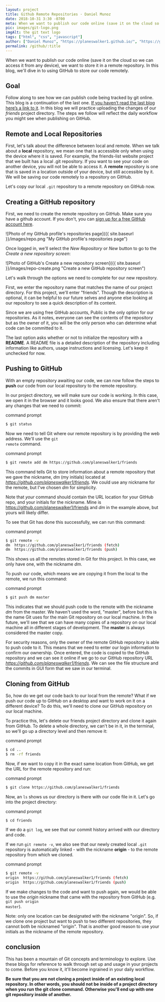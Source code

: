 ```yaml
---
layout: project
title: Github Remote Repositories · Daniel Munoz
date: 2018-10-31 3:30 -0700
meta: When we want to publish our code online (save it on the cloud so we can access it from any device), we want to store it in a remote repository.
pic: images/git-logo.png
imgAlt: the git text logo
tags: ["html", "css", "javascript"]
author: ["Daniel Munoz", "https://planeswalker1.github.io/", "https://github.com/planeswalker1"]
permalink: /github/:title
---
```


When we want to publish our code online (save it on the cloud so we can access it from any device), we want to store it in a remote repository. In this blog, we'll dive in to using GitHub to store our code remotely.

<!-- ==== -->
<!-- GOAL -->
<!-- ==== -->

## Goal

Follow along to see how we can publish code being tracked by git online. This blog is a continuation of the last one. <a href="https://codinglead.github.io/github/tracking-changes-with-git">If you haven’t read the last blog here’s a link to it</a>. In this blog we will practice uploading the changes of our <em>friends</em> project directory. The steps we follow will reflect the daily workflow you might see when publishing on GitHub.

<!-- ============================= -->
<!-- REMOTE AND LOCAL REPOSITORIES -->
<!-- ============================= -->

## Remote and Local Repositories

First, let's talk about the difference between local and remote. When we talk about a <strong>local</strong> repository, we mean one that is accessible only when using the device where it is saved. For example, the friends-list website project that we built has a local .git repository. If you want to see your code on another device, you will not be able to access it. A <strong>remote</strong> repository is one that is saved in a location outside of your device, but still accessible by it. We will be saving our code remotely to a repository on GitHub.

Let's copy our local <code class="highlight__code">.git</code> repository to a remote repository on GitHub now.

<!-- ============================ -->
<!-- CREATING A GITHUB REPOSITORY -->
<!-- ============================ -->

## Creating a GitHub repository

First, we need to create the remote repository on GitHub. Make sure you have a github account. If you don't, you can <a href="https://github.com/join">sign up for a free GitHub account here</a>.

![Photo of my GitHub profile's repositories page]({{ site.baseurl }}/images/repo.png "My GitHub profile's repositories page")

Once logged in, we'll select the <em>New Repository</em> or <em>New</em> button to go to the <em>Create a new repository screen</em>:

![Photo of GitHub's Create a new repository screen]({{ site.baseurl }}/images/repo-create.png "Create a new GitHub repository screen")

Let's walk through the options we need to complete for our new repository.

First, we enter the repository name that matches the name of our project directory. For this project, we'll enter "friends". Though the description is optional, it can be helpful to our future selves and anyone else looking at our repository to see a quick description of its content.

Since we are using free GitHub accounts, Public is the only option for our repositories. As it notes, everyone can see the contents of the repository but as the owner of it, you will be the only person who can determine what code can be committed to it.

The last option asks whether or not to initialize the repository with a <strong>README</strong>. A README file is a detailed description of the repository including information like authors, usage instructions and licensing. Let's keep it unchecked for now.

<!-- ================= -->
<!-- PUSHING TO GITHUB -->
<!-- ================= -->

## Pushing to GitHub

With an empty repository awaiting our code, we can now follow the steps to <strong>push</strong> our code from our local repository to the remote repository.

In our project directory, we will make sure our code is working. In this case, we open it in the browser and it looks good. We also ensure that there aren't any changes that we need to commit:

<p class="highlight__file-desc">command prompt</p>

```bash
$ git status
```

Now we need to tell Git where our remote repository is by providing the web address. We'll use the <code class="highlight__code">git remote</code> command.

<p class="highlight__file-desc">command prompt</p>

```bash
$ git remote add dm https://github.com/planeswalker1/friends
```

This command tells Git to store information about a remote repository that we gave the nickname, <em>dm</em> (my initials) located at <em>https://github.com/planeswalker1/friends</em>. We could use any nickname for the remote, but I've chosen <em>dm</em> for simplicity.

Note that <em>your</em> command should contain the URL location for your GitHub repo, and your initials for the nickname. Mine is https://github.com/planeswalker1/friends and <em>dm</em> in the example above, but yours will likely differ.

To see that Git has done this successfully, we can run this command:

<p class="highlight__file-desc">command prompt</p>

```bash
$ git remote -v
dm	https://github.com/planeswalker1/friends (fetch)
dm	https://github.com/planeswalker1/friends (push)
```

This shows us all the remotes stored in Git for this project. In this case, we only have one, with the nickname <em>dm</em>.

To push our code, which means we are copying it from the local to the remote, we run this command:

<p class="highlight__file-desc">command prompt</p>

```bash
$ git push dm master
```

This indicates that we should push code to the remote with the nickname <em>dm</em> from the master. We haven't used the word, "master", before but this is the name Git uses for the main Git repository on our local machine. In the future, we'll see that we can have many copies of a repository on our local machine all in different stages of development. The <strong>master</strong> is always considered the master copy.

For security reasons, only the owner of the remote GitHub repository is able to push code to it. This means that we need to enter our login information to confirm our ownership. Once entered, the code is copied to the GitHub repository and we can see it online if we go to our GitHub repository URL <em>https://github.com/planeswalker1/friends</em>. We can see the file structure and the commits in GUI form that we saw in our terminal.

<!-- =================== -->
<!-- CLONING FROM GITHUB -->
<!-- =================== -->

## Cloning from GitHub

So, how do we get our code back to our local from the remote? What if we push our code up to GitHub on a desktop and want to work on it on a different device? To do this, we'll need to clone our GitHub repository on our local machine.

To practice this, let's delete our friends project directory and clone it again from GitHub. To delete a whole directory, we can't be in it, in the terminal, so we'll go up a directory level and then remove it:

<p class="highlight__file-desc">command prompt</p>

```bash
$ cd ..
$ rm -rf friends
```

Now, if we want to copy it in the exact same location from GitHub, we get the URL for the remote repository and run:

<p class="highlight__file-desc">command prompt</p>

```bash
$ git clone https://github.com/planeswalker1/friends
```

Now, an <code class="highlight__code">ls</code> shows us our directory is there with our code file in it. Let's go into the project directory:

<p class="highlight__file-desc">command prompt</p>

```bash
$ cd friends
```

If we do a <code class="highlight__code">git log</code>, we see that our commit history arrived with our directory and code.

If we run <code class="highlight__code">git remote -v</code>, we also see that our newly created local <code class="highlight__code">.git</code> repository is automatically linked - with the nickname <strong>origin</strong> - to the remote repository from which we cloned.

<p class="highlight__file-desc">command prompt</p>

```bash
$ git remote -v
origin  https://github.com/planeswalker1/friends (fetch)
origin  https://github.com/planeswalker1/friends (push)
```

If we make changes to the code and want to push again, we would be able to use the <em>origin</em> nickname that came with the repository from GitHub (e.g. <code class="highlight__code">git push origin master</code>).

Note: only one location can be designated with the nickname "origin". So, if we clone one project but want to push to two different repositories, they cannot both be nicknamed "origin". That is another good reason to use your initials as the nickname of the remote repository.

<!-- ========== -->
<!-- CONCLUSION -->
<!-- ========== -->

## conclusion
This has been a mountain of Git concepts and terminology to explore. Use these blogs for reference to walk through set up and usage in your projects to come. Before you know it, it'll become ingrained in your daily workflow.

<strong>Be sure that you are not cloning a project inside of an existing local repository. In other words, you should not be inside of a project directory when you run the git clone command. Otherwise you'll end up with one git repository inside of another.</strong>